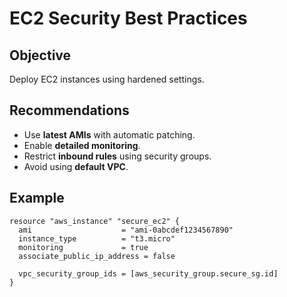 # EC2 Security Best Practices

## Objective
Deploy EC2 instances using hardened settings.

## Recommendations
- Use **latest AMIs** with automatic patching.
- Enable **detailed monitoring**.
- Restrict **inbound rules** using security groups.
- Avoid using **default VPC**.

## Example
```hcl
resource "aws_instance" "secure_ec2" {
  ami                    = "ami-0abcdef1234567890"
  instance_type          = "t3.micro"
  monitoring             = true
  associate_public_ip_address = false

  vpc_security_group_ids = [aws_security_group.secure_sg.id]
}
```